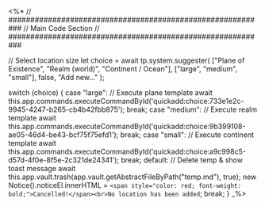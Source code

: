 <%*
// ###########################################################
//                        Main Code Section
// ###########################################################

// Select location size
let choice = await tp.system.suggester(
  ["Plane of Existence",
    "Realm (world)",
    "Continent / Ocean"],
  ["large", "medium", "small"],
  false,
  "Add new..."
);

switch (choice) {
  case "large":
    // Execute plane template
    await this.app.commands.executeCommandById('quickadd:choice:733e1e2c-9945-4247-b265-cb4b42fbb875');
    break;
  case "medium":
    // Execute realm template
    await this.app.commands.executeCommandById('quickadd:choice:9b399108-ae05-46d4-be43-bcf75f75efd1');
    break;
  case "small":
    // Execute continent template
    await this.app.commands.executeCommandById('quickadd:choice:a9c998c5-d57d-4f0e-8f5e-2c321de24341');
    break;
  default:
    // Delete temp & show toast message
    await this.app.vault.trash(app.vault.getAbstractFileByPath("temp.md"), true);
    new Notice().noticeEl.innerHTML = `<span style="color: red; font-weight: bold;">Cancelled!</span><br>No location has been added`;
    break;
}
_%>